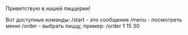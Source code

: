 Приветствую в нашей пиццерии!

Вот доступные команды:
/start - это сообщение
/menu - посмотреть меню
/order - выбрать пиццу, пример: /order 1 15 30
